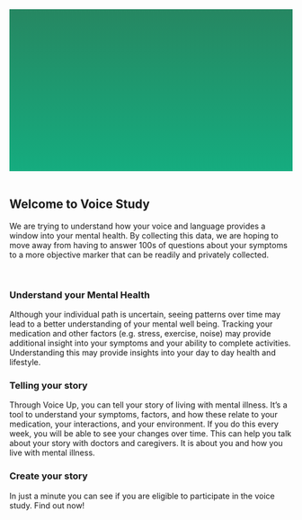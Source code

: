 <section style="height: 30vw; min-height: 15rem; background: linear-gradient(#268762, #15ac7f)">
        <div style="
          height: 30vw;
          min-height: 15rem;
          background-image: url(static/images/about%20the%20study.svg);
          background-position: center;
          background-size: contain;
          background-repeat: no-repeat">
        </div>
      </section>
<br>
<section>
<div class="container-fluid">
  <h2>Welcome to Voice Study</h2>
  <p>We are trying to understand how your voice and language provides a window into your
  mental health. By collecting this data, we are hoping to move away from having to answer
  100s of questions about your symptoms to a more objective marker that can be readily
  and privately collected.</p>
</div>
</section>

<section>
<div class="image container">
  <div class="image">
    <BridgeImage style="margin-bottom: -6px" src="static/images/about%20the%20study.svg"/>
  </div>
  <div class="text" style="padding-top: 1rem">
    <h3>Understand your Mental Health</h3>
    <p>Although your individual path is uncertain, seeing patterns over time may lead to a
    better  understanding of your mental well being. Tracking your medication and other
    factors (e.g. stress, exercise, noise) may provide additional insight into your symptoms
    and your ability to  complete activities.  Understanding this may provide insights into
    your day to day health and lifestyle.</p>
  </div>
</div>
</section>

<section>
<div class="image container">
  <div class="image">
    <BridgeImage style="padding-top: 1.5rem" src="static/images/tell%20your%20story.svg"/>
  </div>
  <div class="text">
    <h3>Telling your story</h3>
    <p>Through Voice Up, you can tell your story of living with mental illness. It’s a tool
    to understand your symptoms, factors, and how these relate to your medication, your
    interactions, and your environment. If you do this every week, you will be able to see
    your changes over time. This can help you talk about your story with doctors and
    caregivers. It is about you and how you live with mental illness.</p>
  </div>
</div>
</section>

<section>
<div class="image container">
  <div class="image">
    <BridgeImage style="transform: scale(0.7); padding-bottom: 1rem" src="static/images/create your story.svg"/>
  </div>
  <div class="text">
    <h3>Create your story</h3>
    <p>In just a minute you can see if you are eligible to participate in the voice study.
      Find out now!</p>
  </div>
</div>
</section>